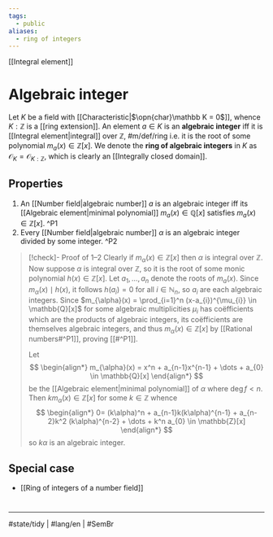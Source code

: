 ```yaml
---
tags:
  - public
aliases:
  - ring of integers
---
```

[[Integral element]]
# Algebraic integer

Let $K$ be a field with [[Characteristic|$\opn{char}\mathbb K = 0$]], whence $K : \mathbb{Z}$ is a [[ring extension]].
An element $a \in K$ is an **algebraic integer** iff it is [[Integral element|integral]] over $\mathbb{Z}$, #m/def/ring 
i.e. it is the root of some polynomial $m_{a}(x) \in \mathbb{Z}[x]$.
We denote the **ring of algebraic integers** in $K$ as $\mathcal{O}_{K} = \mathcal{O}_{K:\mathbb{Z}}$,
which is clearly an [[Integrally closed domain]].

## Properties

1. An [[Number field|algebraic number]] $a$ is an algebraic integer iff its [[Algebraic element|minimal polynomial]] $m_{a}(x) \in \mathbb{Q}[x]$ satisfies $m_{a}(x) \in \mathbb{Z}[x]$. ^P1
2. Every [[Number field|algebraic number]] $\alpha$ is an algebraic integer divided by some integer. ^P2


> [!check]- Proof of 1–2
> Clearly if $m_{\alpha}(x) \in \mathbb{Z}[x]$ then $\alpha$ is integral over $\mathbb{Z}$.
> Now suppose $\alpha$ is integral over $\mathbb{Z}$, so it is the root of some monic polynomial $h(x) \in \mathbb{Z}[x]$.
> Let $a_{1},\dots,a_{n}$ denote the roots of $m_{a}(x)$.
> Since $m_{\alpha}(x) \mid h(x)$, it follows $h(a_{i}) = 0$ for all $i \in \mathbb{N}_{n}$,
> so $a_{i}$ are each algebraic integers.
> Since $m_{\alpha}(x) = \prod_{i=1}^n (x-a_{i})^{\mu_{i}} \in \mathbb{Q}[x]$ for some algebraic multiplicities $\mu_{i}$ has coëfficients which are the products of algebraic integers,
> its coëfficients are themselves algebraic integers,
> and thus $m_{\alpha}(x) \in \mathbb{Z}[x]$ by [[Rational numbers#^P1]],
> proving [[#^P1]]. 
> 
> Let
> $$
> \begin{align*}
> m_{\alpha}(x) = x^n + a_{n-1}x^{n-1} + \dots + a_{0} \in \mathbb{Q}[x]
> \end{align*} 
> $$
> be the [[Algebraic element|minimal polynomial]] of $\alpha$ where $\deg f < n$.
> Then $km_{\alpha}(x) \in \mathbb{Z}[x]$ for some $k \in \mathbb{Z}$
> whence
> $$
> \begin{align*}
> 0= (k\alpha)^n + a_{n-1}k(k\alpha)^{n-1}  + a_{n-2}k^2 (k\alpha)^{n-2} + \dots + k^n a_{0} \in \mathbb{Z}[x]
> \end{align*}
> $$
> so $k\alpha$ is an algebraic integer.  <span class="QED"/>

## Special case

- [[Ring of integers of a number field]]

#
---
#state/tidy | #lang/en | #SemBr
